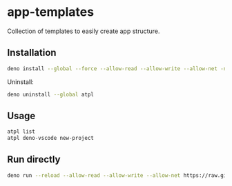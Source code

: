 # app-templates

Collection of templates to easily create app structure.

## Installation

```sh
deno install --global --force --allow-read --allow-write --allow-net -n atpl https://raw.githubusercontent.com/soundstep/app-templates/refs/heads/main/create.ts
```

Uninstall:

```sh
deno uninstall --global atpl
```

## Usage

```sh
atpl list
atpl deno-vscode new-project
```

## Run directly

```sh
deno run --reload --allow-read --allow-write --allow-net https://raw.githubusercontent.com/soundstep/app-templates/refs/heads/deno-templates/create.ts deno-vscode-basic new-project
```
